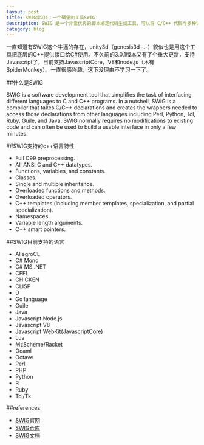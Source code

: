 ```yaml
---
layout: post
title: SWIG学习1：一个碉堡的工具SWIG
description: SWIG 是一个非常优秀的脚本绑定代码生成工具，可以将 C/C++ 代码与多种语言相集成，开源免费。
category: blog
---
```


一直知道有SWIG这个牛逼的存在，unity3d（genesis3d -.-）貌似也是用这个工具把底层的C++提供接口给C#使用。不久前的3.0.1版本又有了个重大更新，支持Javascript了，目前支持JavascriptCore，V8和node.js（木有SpiderMonkey）。一直很感兴趣，这下没理由不学习一下了。

##什么是SWIG

SWIG is a software development tool that simplifies the task of interfacing different languages to C and C++ programs. In a nutshell, SWIG is a compiler that takes C/C++ declarations and creates the wrappers needed to access those declarations from other languages including Perl, Python, Tcl, Ruby, Guile, and Java. SWIG normally requires no modifications to existing code and can often be used to build a usable interface in only a few minutes. 

##SWIG支持的c++语言特性

- Full C99 preprocessing.
- All ANSI C and C++ datatypes.
- Functions, variables, and constants.
- Classes.
- Single and multiple inheritance.
- Overloaded functions and methods.
- Overloaded operators.
- C++ templates (including member templates, specialization, and partial specialization).
- Namespaces.
- Variable length arguments.
- C++ smart pointers.

##SWIG目前支持的语言

- AllegroCL
- C# Mono
- C# MS .NET
- CFFI
- CHICKEN
- CLISP
- D
- Go language
- Guile
- Java
- Javascript Node.js
- Javascript V8
- Javascript WebKit(JavascriptCore)
- Lua
- MzScheme/Racket
- Ocaml
- Octave
- Perl
- PHP
- Python
- R
- Ruby
- Tcl/Tk

##references
- [SWIG官网](http://www.swig.org/)
- [SWIG仓库](https://github.com/swig/swig)
- [SWIG文档](http://www.swig.org/Doc3.0/index.html)

[Joshua]:    http://joshuastray.github.io  "Joshua"
